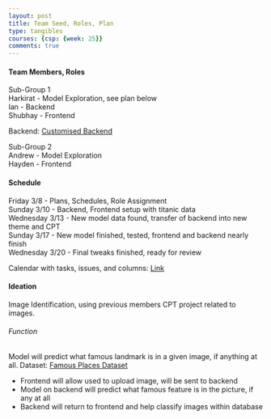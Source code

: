 ```yaml
---
layout: post
title: Team Seed, Roles, Plan
type: tangibles
courses: {csp: {week: 25}}
comments: true
---
```

#### Team Members, Roles
Sub-Group 1<br>
Harkirat - Model Exploration, see plan below<br>
Ian - Backend<br>
Shubhay - Frontend<br>

Backend: [Customised Backend](https://buttons.stu.nighthawkcodingsociety.com/)

Sub-Group 2<br>
Andrew - Model Exploration<br>
Hayden - Frontend<br>

#### Schedule
Friday 3/8 - Plans, Schedules, Role Assignment<br>
Sunday 3/10 - Backend, Frontend setup with titanic data<br>
Wednesday 3/13 - New model data found, transfer of backend into new theme and CPT<br>
Sunday 3/17 - New model finished, tested, frontend and backend nearly finish<br>
Wednesday 3/20 - Final tweaks finished, ready for review<br>

Calendar with tasks, issues, and columns: [Link](https://github.com/users/Harkirat47/projects/1/views/1)

#### Ideation
Image Identification, using previous members CPT project related to images.
###### Function
Model will predict what famous landmark is in a given image, if anything at all.
Dataset: [Famous Places Dataset](https://www.kaggle.com/datasets/ilyaryabov/pictures-of-famous-places)
 - Frontend will allow used to upload image, will be sent to backend
 - Model on backend will predict what famous feature is in the picture, if any at all
 - Backend will return to frontend and help classify images within database
